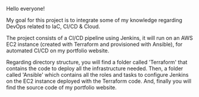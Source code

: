 Hello everyone!

My goal for this project is to integrate some of my knowledge regarding DevOps related to IaC, CI/CD & Cloud.

The project consists of a CI/CD pipeline using Jenkins, it will run on an AWS EC2 instance (created with Terraform and provisioned with Ansible), for automated CI/CD on my portfolio
website.

Regarding directory structure, you will find a folder called 'Terraform' that contains the code to deploy all the infrastructure needed. Then, a folder called 'Ansible' which contains
all the roles and tasks to configure Jenkins on the EC2 instance deployed with the Terraform code. And, finally you will find the source code of my portfolio website.


